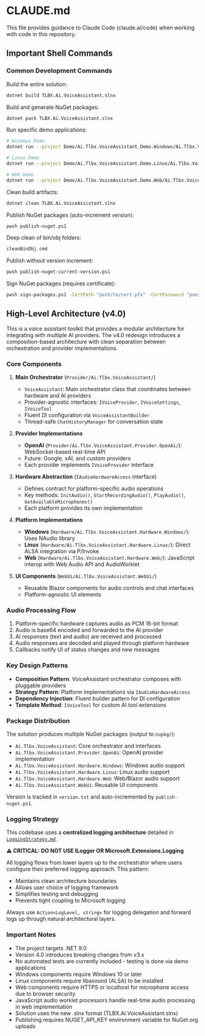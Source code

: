 # CLAUDE.md

This file provides guidance to Claude Code (claude.ai/code) when working with code in this repository.

## Important Shell Commands

### Common Development Commands

Build the entire solution:
```bash
dotnet build TLBX.Ai.VoiceAssistant.slnx
```

Build and generate NuGet packages:
```bash
dotnet pack TLBX.Ai.VoiceAssistant.slnx
```

Run specific demo applications:
```bash
# Windows Demo
dotnet run --project Demo/Ai.Tlbx.VoiceAssistant.Demo.Windows/Ai.Tlbx.VoiceAssistant.Demo.Windows.csproj

# Linux Demo
dotnet run --project Demo/Ai.Tlbx.VoiceAssistant.Demo.Linux/Ai.Tlbx.VoiceAssistant.Demo.Linux.csproj

# Web Demo
dotnet run --project Demo/Ai.Tlbx.VoiceAssistant.Demo.Web/Ai.Tlbx.VoiceAssistant.Demo.Web.csproj
```

Clean build artifacts:
```bash
dotnet clean TLBX.Ai.VoiceAssistant.slnx
```

Publish NuGet packages (auto-increment version):
```bash
pwsh publish-nuget.ps1
```

Deep clean of bin/obj folders:
```bash
cleanBinObj.cmd
```

Publish without version increment:
```bash
pwsh publish-nuget-current-version.ps1
```

Sign NuGet packages (requires certificate):
```bash
pwsh sign-packages.ps1 -CertPath "path/to/cert.pfx" -CertPassword "password"
```

## High-Level Architecture (v4.0)

This is a voice assistant toolkit that provides a modular architecture for integrating with multiple AI providers. The v4.0 redesign introduces a composition-based architecture with clean separation between orchestration and provider implementations.

### Core Components

1. **Main Orchestrator** (`Provider/Ai.Tlbx.VoiceAssistant/`)
   - `VoiceAssistant`: Main orchestrator class that coordinates between hardware and AI providers
   - Provider-agnostic interfaces: `IVoiceProvider`, `IVoiceSettings`, `IVoiceTool`
   - Fluent DI configuration via `VoiceAssistantBuilder`
   - Thread-safe `ChatHistoryManager` for conversation state

2. **Provider Implementations** 
   - **OpenAI** (`Provider/Ai.Tlbx.VoiceAssistant.Provider.OpenAi/`): WebSocket-based real-time API
   - Future: Google, xAI, and custom providers
   - Each provider implements `IVoiceProvider` interface

3. **Hardware Abstraction** (`IAudioHardwareAccess` interface)
   - Defines contract for platform-specific audio operations
   - Key methods: `InitAudio()`, `StartRecordingAudio()`, `PlayAudio()`, `GetAvailableMicrophones()`
   - Each platform provides its own implementation

4. **Platform Implementations**
   - **Windows** (`Hardware/Ai.Tlbx.VoiceAssistant.Hardware.Windows/`): Uses NAudio library
   - **Linux** (`Hardware/Ai.Tlbx.VoiceAssistant.Hardware.Linux/`): Direct ALSA integration via P/Invoke
   - **Web** (`Hardware/Ai.Tlbx.VoiceAssistant.Hardware.Web/`): JavaScript interop with Web Audio API and AudioWorklet

5. **UI Components** (`WebUi/Ai.Tlbx.VoiceAssistant.WebUi/`)
   - Reusable Blazor components for audio controls and chat interfaces
   - Platform-agnostic UI elements

### Audio Processing Flow

1. Platform-specific hardware captures audio as PCM 16-bit format
2. Audio is base64 encoded and forwarded to the AI provider
3. AI responses (text and audio) are received and processed
4. Audio responses are decoded and played through platform hardware
5. Callbacks notify UI of status changes and new messages

### Key Design Patterns

- **Composition Pattern**: VoiceAssistant orchestrator composes with pluggable providers
- **Strategy Pattern**: Platform implementations via `IAudioHardwareAccess`
- **Dependency Injection**: Fluent builder pattern for DI configuration
- **Template Method**: `IVoiceTool` for custom AI tool extensions

### Package Distribution

The solution produces multiple NuGet packages (output to `nupkg/`):
- `Ai.Tlbx.VoiceAssistant`: Core orchestrator and interfaces
- `Ai.Tlbx.VoiceAssistant.Provider.OpenAi`: OpenAI provider implementation
- `Ai.Tlbx.VoiceAssistant.Hardware.Windows`: Windows audio support
- `Ai.Tlbx.VoiceAssistant.Hardware.Linux`: Linux audio support
- `Ai.Tlbx.VoiceAssistant.Hardware.Web`: Web/Blazor audio support
- `Ai.Tlbx.VoiceAssistant.WebUi`: Reusable UI components

Version is tracked in `version.txt` and auto-incremented by `publish-nuget.ps1`.

### Logging Strategy

This codebase uses a **centralized logging architecture** detailed in [`LoggingStrategy.md`](LoggingStrategy.md). 

**⚠️ CRITICAL: DO NOT USE ILogger<T> OR Microsoft.Extensions.Logging**

All logging flows from lower layers up to the orchestrator where users configure their preferred logging approach. This pattern:
- Maintains clean architecture boundaries
- Allows user choice of logging framework
- Simplifies testing and debugging
- Prevents tight coupling to Microsoft logging

Always use `Action<LogLevel, string>` for logging delegation and forward logs up through natural architectural layers.

### Important Notes

- The project targets .NET 9.0
- Version 4.0 introduces breaking changes from v3.x
- No automated tests are currently included - testing is done via demo applications
- Windows components require Windows 10 or later
- Linux components require libasound (ALSA) to be installed
- Web components require HTTPS or localhost for microphone access due to browser security
- JavaScript audio worklet processors handle real-time audio processing in web implementation
- Solution uses the new .slnx format (TLBX.Ai.VoiceAssistant.slnx)
- Publishing requires NUGET_API_KEY environment variable for NuGet.org uploads